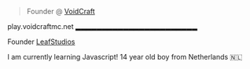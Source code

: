 > Founder @ [VoidCraft](https://shop.voidcraftmc.net)	
  
  play.voidcraftmc.net
 ▂▂▂▂▂▂▂▂▂▂▂▂▂▂▂▂▂▂▂▂▂▂▂
 
Founder [LeafStudios](https://www.leafstudios.dev)

I am currently learning Javascript!
14 year old boy from Netherlands 🇳🇱
